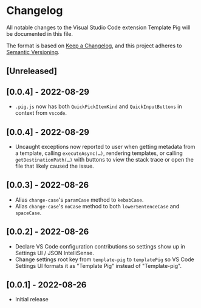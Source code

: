 # Changelog
All notable changes to the Visual Studio Code extension Template Pig will be documented in this file.

The format is based on [Keep a Changelog](https://keepachangelog.com/en/1.0.0/), and this project adheres to [Semantic Versioning](https://semver.org/spec/v2.0.0.html).

## [Unreleased]

## [0.0.4] - 2022-08-29
- `.pig.js` now has both `QuickPickItemKind` and `QuickInputButtons` in context from `vscode`.

## [0.0.4] - 2022-08-29
- Uncaught exceptions now reported to user when getting metadata from a template, calling `executeAsync(…)`, rendering templates, or calling `getDestinationPath(…)` with buttons to view the stack trace or open the file that likely caused the issue.

## [0.0.3] - 2022-08-26
- Alias `change-case`'s `paramCase` method to `kebabCase`.
- Alias `change-case`'s `noCase` method to both `lowerSentenceCase` and `spaceCase`.

## [0.0.2] - 2022-08-26
- Declare VS Code configuration contributions so settings show up in Settings UI / JSON IntelliSense.
- Change settings root key from `template-pig` to `templatePig` so VS Code Settings UI formats it as "Template Pig" instead of "Template-pig".

## [0.0.1] - 2022-08-26
- Initial release